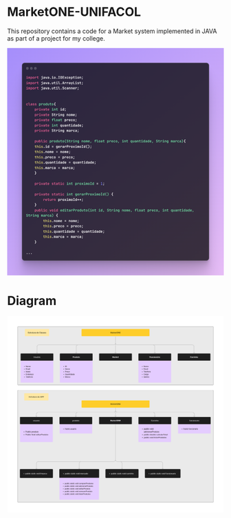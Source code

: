 # MarketONE-UNIFACOL
This repository contains a code for a Market system implemented in JAVA as part of a project for my college.

![Market](image/market.png)

<div><h1>Diagram</h1></div>

![Market1](image/MarketONE.jpg)
